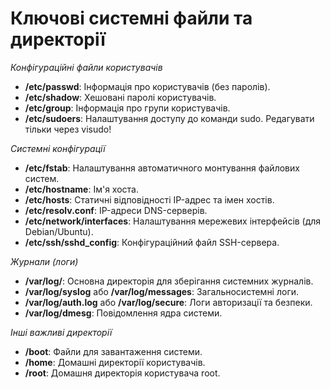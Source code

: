# Ключові системні файли та директорії

*Конфігураційні файли користувачів*
- **/etc/passwd**: Інформація про користувачів (без паролів).
- **/etc/shadow**: Хешовані паролі користувачів.
- **/etc/group**: Інформація про групи користувачів.
- **/etc/sudoers**: Налаштування доступу до команди sudo. Редагувати тільки через visudo!

*Системні конфігурації*
- **/etc/fstab**: Налаштування автоматичного монтування файлових систем.
- **/etc/hostname**: Ім'я хоста.
- **/etc/hosts**: Статичні відповідності IP-адрес та імен хостів.
- **/etc/resolv.conf**: IP-адреси DNS-серверів.
- **/etc/network/interfaces**: Налаштування мережевих інтерфейсів (для Debian/Ubuntu).
- **/etc/ssh/sshd_config**: Конфігураційний файл SSH-сервера.

*Журнали (логи)*
- **/var/log/**: Основна директорія для зберігання системних журналів.
- **/var/log/syslog** або **/var/log/messages**: Загальносистемні логи.
- **/var/log/auth.log** або **/var/log/secure**: Логи авторизації та безпеки.
- **/var/log/dmesg**: Повідомлення ядра системи.

*Інші важливі директорії*
- **/boot**: Файли для завантаження системи.
- **/home**: Домашні директорії користувачів.
- **/root**: Домашня директорія користувача root.
